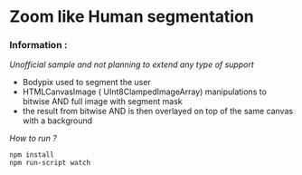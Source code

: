 # Zoom like Human segmentation

### Information : 

*Unofficial sample and not planning to extend any type of support*  

- Bodypix used to segment the user
- HTMLCanvasImage ( UInt8ClampedImageArray) manipulations to bitwise AND full image with segment mask 
- the result from bitwise AND is then overlayed on top of the same canvas with a background

*How to run ?*

```
npm install
npm run-script watch
```